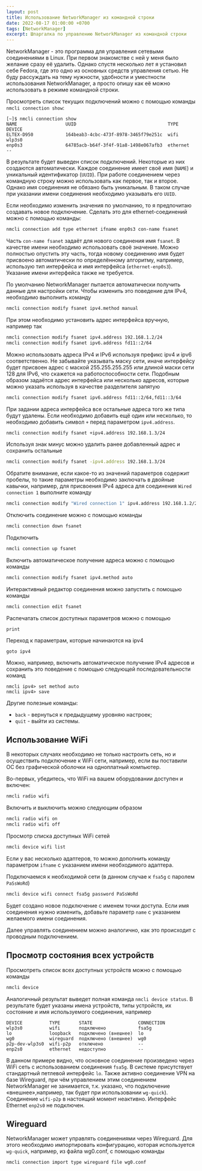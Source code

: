 ```yaml
---
layout: post
title: Использование NetworkManager из командной строки
date: 2022-08-17 01:00:00 +0700
tags: [NetworkManager]
excerpt: Шпаргалка по управлению NetworkManager из командной строки
---
```

NetworkManager - это программа для управления сетевыми соединениями в Linux. При первом знакомстве с ней у меня было желание сразу её удалить. Однако спустя несколько лет я установил себе Fedora, где это одно из основных средств управления сетью. Не буду рассуждать на тему нужности, удобности и уместности использования NetworkManager, а просто опишу как её можно использовать в режиме командной строки.

Просмотреть список текущих подключений можно с помощью команды `nmcli connection show`:

```console
[~]$ nmcli connection show
NAME                  UUID                                  TYPE       DEVICE 
ELTEX-D950            164beab3-4cbc-473f-8978-3465f79e251c  wifi       wlp3s0 
enp0s3                64785acb-b64f-3f4f-91a8-1498e067afb3  ethernet   --     
```

В результате будет выведен список подключений. Некоторые из них создаются автоматически. Каждое соединение имеет своё имя (`NAME`) и уникальный идентификатор (`UUID`). При работе соединением через командную строку можно использовать как первое, так и второе. Однако имя соединения не обязано быть уникальным. В таком случае при указании имени соединения необходимо указывать его `UUID`.

Если необходимо изменить значения по умолчанию, то я предпочитаю создавать новое подключение. Сделать это для ethernet-соединений можно с помощью команды:

```bash
nmcli connection add type ethernet ifname enp0s3 con-name fsanet
```

Часть `con-name fsanet` задаёт для нового соединения имя `fsanet`. В качестве имени необходимо использовать своё значение. Можно полностью опустить эту часть, тогда новому соединению имя будет присвоено автоматически по определённому алгоритму, например, использую тип интерфейса и имя интерфейса (`ethernet-enp0s3`). Указание имени интерфейса также не требуется.

По умолчанию NetworkManager пытается автоматически получить данные для настройки сети. Чтобы изменить это поведение для IPv4, необходимо выполнить команду

```bash
nmcli connection modify fsanet ipv4.method manual
```

При этом необходимо установить адрес интерфейса вручную, например так

```bash
nmcli connection modify fsanet ipv4.address 192.168.1.2/24
nmcli connection modify fsanet ipv6.address fd11::2/64
```

Можно использовать адреса IPv4 и IPv6 используя префикс ipv4 и ipv6 соответственно. Не забывайте указывать маску сети, иначе интерфейсу будет присвоен адрес с маской 255.255.255.255 или длиной маски сети 128 для IPv6, что скажется на работоспособности сети. Подобным образом задаётся адрес интерфейса или несколько адресов, которые можно указать используя в качестве разделителя запятую

```bash
nmcli connection modify fsanet ipv6.address fd11::2/64,fd11::3/64
```

При задании адреса интерфейса все остальные адреса того же типа будут удалены. Если необходимо добавить ещё один или несколько, то необходимо добавить символ `+` перед параметром `ipv4.address`.

```bash
nmcli connection modify fsanet +ipv4.address 192.168.1.3/24
```

Используя знак минус можно удалить ранее добавленный адрес и сохранить остальные

```bash
nmcli connection modify fsanet -ipv4.address 192.168.1.3/24
```

Обратите внимание, если какое-то из значений параметров содержит пробелы, то такие параметры необходимо заключать в двойные кавычки, например, для присвоения IPv4 адреса для соединения `Wired connection 1` выполните команду

```bash
nmcli connection modify "Wired connection 1" ipv4.address 192.168.1.2/24
```

Отключить соединение можно с помощью команды

```bash
nmcli connection down fsanet
```

Подключить

```bash
nmcli connection up fsanet
```

Включить автоматическое получение адреса можно с помощью команды

```bash
nmcli connection modify fsanet ipv4.method auto
```

Интерактивный редактор соединения можно запустить с помощью команды

```bash
nmcli connection edit fsanet
```

Распечатать список доступных параметров можно с помощью

```console
print
```

Переход к параметрам, которые начинаются на ipv4

```console
goto ipv4
```

Можно, например, включить автоматическое получение IPv4 адресов и сохранить это поведение с помощью следующей последовательности команд

```console
nmcli ipv4> set method auto
nmcli ipv4> save
```

Другие полезные команды:

* `back` - вернуться к предыдущему уровняю настроек;
* `quit` - выйти из системы.

## Использование WiFi

В некоторых случаях необходимо не только настроить сеть, но и осуществить подключение к WiFi сети, например, если вы поставили ОС без графической оболочки на одноплатный компьютер.

Во-первых, убедитесь, что WiFi на вашем оборудовании доступен и включен:

```bash
nmcli radio wifi
```

Включить и выключить можно следующим образом

```bash
nmcli radio wifi on
nmcli radio wifi off
```

Просмотр списка доступных WiFi сетей

```bash
nmcli device wifi list
```

Если у вас несколько адаптеров, то можно дополнить команду параметром `ifname` с указанием имени необходимого адаптера.

Подключаемся к необходимой сети (в данном случае к `fsa5g` с паролем `PaSsWoRd`)

```bash
nmcli device wifi connect fsa5g password PaSsWoRd
```

Будет создано новое подключение с именем точки доступа. Если имя соединения нужно изменить, добавьте параметр `name` с указанием желаемого имени соединения.

Далее управлять соединением можно аналогично, как это происходит с проводным подключением.

## Просмотр состояния всех устройств

Просмотреть список всех доступных устройств можно с помощью команды

```bash
nmcli device
```

Аналогичный результат выведет полная команда `nmcli device status`. В результате будет указаны имена устройств, типы устройств, их состояние и имя используемого соединения, например

```console
DEVICE          TYPE       STATE                 CONNECTION 
wlp3s0          wifi       подключено            fsa5g
lo              loopback   подключено (внешнее)  lo
wg0             wireguard  подключено (внешнее)  wg0
p2p-dev-wlp3s0  wifi-p2p   отключено             --
enp2s0          ethernet   недоступно            --
```

В данном примере видно, что основное соединение произведено через WiFi сеть с использованием соединения `fsa5g`. В системе присутствует стандартный петлевой интерфейс `lo`. Также активно соединение VPN на базе Wireguard, при чём управлением этим соединением NetworkManager не занимается, т.к. указано, что подключение «внешнее»,например, так будет при использовании `wg-quick`). Соединение `wifi-p2p` в настоящий момент неактивно. Интерфейс Ethernet `enp2s0` не подключен.

## Wireguard

NetworkManager может управлять соединениями через Wireguard. Для этого необходимо импортировать конфигурацию, которая используется `wg-quick`, например, из файла wg0.conf, с помощью команды

```bash
nmcli connection import type wireguard file wg0.conf
```
